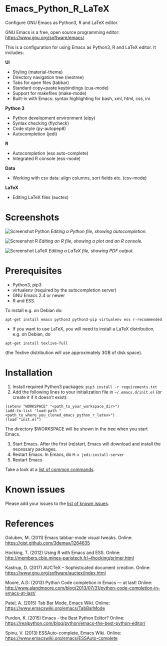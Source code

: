 # Emacs_Python_R_LaTeX
Configure GNU Emacs as Python3, R and LaTeX editor.

GNU Emacs is a free, open source programming editor: https://www.gnu.org/software/emacs/

This is a configuration for using Emacs as Python3, R and LaTeX editor. It includes:

__UI__
* Styling (material-theme)
* Directory navigation tree (neotree)
* Tabs for open files (tabbar)
* Standard copy+paste keybindings (cua-mode)
* Support for makefiles (make-mode)
* Built-in with Emacs: syntax highlighting for bash, xml, html, css, ini

__Python 3__
* Python development environment (elpy)
* Syntax checking (flycheck)
* Code style (py-autopep8)
* Autocompletion (jedi)

__R__
* Autocompletion (ess auto-complete)
* Integrated R console (ess-mode)

__Data__
* Working with csv data: align columns, sort fields etc. (csv-mode)

__LaTeX__
* Editing LaTeX files (auctex)

# Screenshots

![Screenshot Python](https://user-images.githubusercontent.com/679068/32175197-7c48b802-bd84-11e7-8828-650a30a0c368.png)
_Editing a Python file, showing autocompletion._

![Screenshot R](https://user-images.githubusercontent.com/679068/32298019-58b13a4e-bf51-11e7-9bf4-55ec4a0c3127.png)
_Editing an R file, showing a plot and an R console._

![Screenshot LaTeX](https://user-images.githubusercontent.com/679068/33244916-3fd226f6-d300-11e7-864b-cbc8b387b110.png)
_Editing a LaTeX file, showing PDF output._

# Prerequisites
* Python3, pip3
* virtualenv (required by the autocompletion server)
* GNU Emacs 2.4 or newer
* R and ESS.

To install e.g. on Debian do:
```
apt-get install emacs python3 python3-pip virtualenv ess r-recommended
```

* If you want to use LaTeX, you will need to install a LaTeX distribution, e.g. on Debian, do
```
apt-get install texlive-full
```
(the Texlive distribution will use approximately 3GB of disk space).

# Installation
1. Install required Python3 packages: `pip3 install -r requirements.txt`
2. Add the following lines to your initialization file in  `~/.emacs.d/init.el` (or create it if it doesn't exist):
```
(setenv "WORKSPACE" "<path_to_your_workspace_dir>")
(add-to-list 'load-path "<path_to_where_you_cloned_emacs_python_r_latex>")
(load "init.el")
```
The directory $WORKSPACE will be shown in the tree when you start Emacs.

3. Start Emacs. After the first (re)start, Emacs will download and install the necessary packages.
4. Restart Emacs. In Emacs, do `M-x jedi:install-server`
5. Restart Emacs

Take a look at a [list of common commands](https://gitlab.com/alvarosaurus/Emacs_Python_R_LaTeX/wikis/home). 

# Known issues
Please add your issues to the [list of known issues](https://gitlab.com/alvarosaurus/Emacs_Python_R_LaTeX/issues).

# References
Golubev, M. (2011) Emacs tabbar-mode visual tweaks. Online: https://gist.github.com/3demax/1264635 

Hocking, T. (2012) Using R with Emacs and ESS. Online: http://members.cbio.mines-paristech.fr/~thocking/primer.html

Kastrup, D. (2017) AUCTeX – Sophisticated document creation. Online: https://www.gnu.org/software/auctex/index.html

Moore, A.D: (2013) Python Code completion in Emacs — at last! Online: http://www.alandmoore.com/blog/2013/07/31/python-code-completion-in-emacs-at-last/

Patel, A. (2015) Tab Bar Mode, Emacs Wiki. Online: https://www.emacswiki.org/emacs/TabBarMode 

Purdon​, K. (2015) Emacs - the Best Python Editor? Online: https://realpython.com/blog/python/emacs-the-best-python-editor/

Spinu, V. (2013) ESSAuto-complete, Emacs Wiki. Online: https://www.emacswiki.org/emacs/ESSAuto-complete

